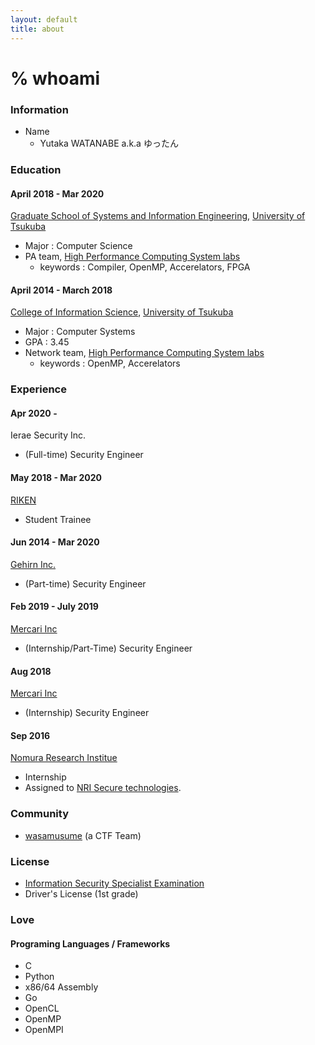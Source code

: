 ```yaml
---
layout: default
title: about
---
```


# % whoami

### Information
* Name
  * Yutaka WATANABE a.k.a ゆったん

### Education
#### April 2018 - Mar 2020
[Graduate School of Systems and Information Engineering](https://www.sie.tsukuba.ac.jp/english), [University of Tsukuba](https://www.tsukuba.ac.jp/english/)
* Major : Computer Science
* PA team, [High Performance Computing System labs](https://www.hpcs.cs.tsukuba.ac.jp/)
  * keywords : Compiler, OpenMP, Accerelators, FPGA

#### April 2014 - March 2018
[College of Information Science](https://www.coins.tsukuba.ac.jp/en/), [University of Tsukuba](https://www.tsukuba.ac.jp/english/)
* Major : Computer Systems
* GPA : 3.45
* Network team, [High Performance Computing System labs](https://www.hpcs.cs.tsukuba.ac.jp/)
  * keywords : OpenMP, Accerelators

### Experience

#### Apr 2020 - 
Ierae Security Inc.
* (Full-time) Security Engineer

#### May 2018 - Mar 2020
[RIKEN](http://www.riken.jp/en/)
* Student Trainee

#### Jun 2014 - Mar 2020
[Gehirn Inc.](https://www.gehirn.co.jp)
* (Part-time) Security Engineer

#### Feb 2019 - July 2019
[Mercari Inc](https://about.mercari.com/)
* (Internship/Part-Time) Security Engineer

#### Aug 2018
[Mercari Inc](https://about.mercari.com/)
* (Internship) Security Engineer

#### Sep 2016
[Nomura Research Institue](https://www.nri.com/jp/)
* Internship
* Assigned to [NRI Secure technologies](https://www.nri-secure.co.jp/).



### Community

* [wasamusume](https://wasamusu.me) (a CTF Team)


### License

* [Information Security Specialist Examination](https://www.jitec.ipa.go.jp/1_11seido/sc.html)
* Driver's License (1st grade)


### Love

#### Programing Languages / Frameworks

* C
* Python
* x86/64 Assembly
* Go
* OpenCL
* OpenMP
* OpenMPI


